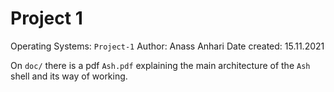 # Project 1

Operating Systems: `Project-1`
Author: Anass Anhari
Date created: 15.11.2021

On `doc/` there is a pdf `Ash.pdf` explaining the main architecture
of the `Ash` shell and its way of working.